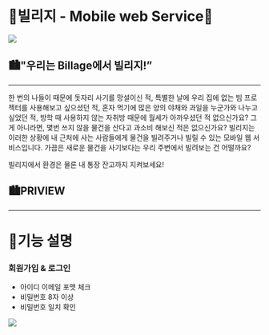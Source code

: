 # **💜빌리지 - Mobile web Service💜**

<img src="https://s3.us-west-2.amazonaws.com/secure.notion-static.com/9509a033-b97a-4c4f-95ae-12758aeee5bc/Billage.png?X-Amz-Algorithm=AWS4-HMAC-SHA256&X-Amz-Content-Sha256=UNSIGNED-PAYLOAD&X-Amz-Credential=AKIAT73L2G45EIPT3X45%2F20220508%2Fus-west-2%2Fs3%2Faws4_request&X-Amz-Date=20220508T055113Z&X-Amz-Expires=86400&X-Amz-Signature=2f73fab001c5a758bf5c8623f63da8ffcf7cd98b2e43c09e80014f3d354c684c&X-Amz-SignedHeaders=host&response-content-disposition=filename%20%3D%22Billage.png%22&x-id=GetObject">

<br>

## **🏙"우리는 Billage에서 빌리지!”**

---

한 번의 나들이 때문에 돗자리 사기를 망설이신 적, 특별한 날에 우리 집에 없는 빔 프로젝터를 사용해보고 싶으셨던 적, 혼자 먹기에 많은 양의 야채와 과일을 누군가와 나누고 싶었던 적, 방학 때 사용하지 않는 자취방 때문에 월세가 아까우셨던 적 없으신가요? 그게 아니라면, 몇번 쓰지 않을 물건을 산다고 과소비 해보신 적은 없으신가요? 
빌리지는 이러한 상황에 내 근처에 사는 사람들에게 물건을 빌려주거나 빌릴 수 있는 모바일 웹 서비스입니다. 가끔은 새로운 물건을 사기보다는 우리 주변에서 빌려보는 건 어떨까요?

빌리지에서 환경은 물론 내 통장 잔고까지 지켜보세요!

## 🏙**PRIVIEW**

---

# 💜**기능 설명**

### **회원가입 & 로그인**

- 아이디 이메일 포맷 체크
- 비밀번호 8자 이상
- 비밀번호 일치 확인

<img src="https://s3.us-west-2.amazonaws.com/secure.notion-static.com/40b884d5-ae46-4f5f-907c-abfc98c7d7b3/ezgif.com-gif-maker_%285%29.gif?X-Amz-Algorithm=AWS4-HMAC-SHA256&X-Amz-Content-Sha256=UNSIGNED-PAYLOAD&X-Amz-Credential=AKIAT73L2G45EIPT3X45%2F20220508%2Fus-west-2%2Fs3%2Faws4_request&X-Amz-Date=20220508T055200Z&X-Amz-Expires=86400&X-Amz-Signature=06060f44df1e7337a1136a889f361afaa039c7121cae08017b2397b42c5aab23&X-Amz-SignedHeaders=host&response-content-disposition=filename%20%3D%22ezgif.com-gif-maker%2520%285%29.gif%22&x-id=GetObject">

